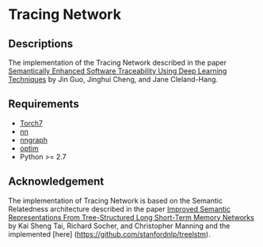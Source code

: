 Tracing Network
==================
## Descriptions
The implementation of the Tracing Network described in the paper 
[Semantically Enhanced Software Traceability Using Deep Learning Techniques](http://jguo-web.com/resources/ICSE2017_JIN_Preprint.pdf) by Jin Guo, Jinghui Cheng, and Jane Cleland-Hang.

## Requirements

- [Torch7](https://github.com/torch/torch7)
- [nn](https://github.com/torch/nn)
- [nngraph](https://github.com/torch/nngraph)
- [optim](https://github.com/torch/optim)
- Python >= 2.7

## Acknowledgement
The implementation of Tracing Network is based on the Semantic Relatedness architecture described in the paper [Improved Semantic Representations From Tree-Structured Long Short-Term Memory
Networks](http://arxiv.org/abs/1503.00075) by Kai Sheng Tai, Richard Socher, and 
Christopher Manning and the implemented [here] (https://github.com/stanfordnlp/treelstm).

